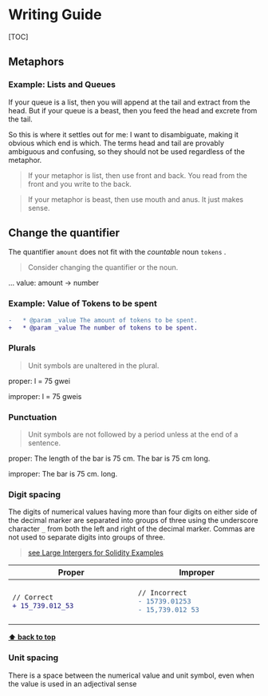 # Writing Guide

[TOC]

## Metaphors

### Example: Lists and Queues

If your queue is a list, then you will append at the tail and extract from the head. But if your queue is a beast, then you feed the head and excrete from the tail.


So this is where it settles out for me: I want to disambiguate, making it obvious which end is which. The terms head and tail are provably ambiguous and confusing, so they should not be used regardless of the metaphor.

> If your metaphor is list, then use front and back. You read from the front and you write to the back.

> If your metaphor is beast, then use mouth and anus. It just makes sense.



## Change the quantifier

The quantifier  `amount` does not fit with the *countable* noun `tokens` . 

> Consider changing the quantifier or the noun.


… value: amount → number

### Example: Value of Tokens to be spent

```diff
-   * @param _value The amount of tokens to be spent.
+   * @param _value The number of tokens to be spent.
```


### Plurals	

> Unit symbols are unaltered in the plural.

proper:
l = 75 gwei

improper:
l = 75 gweis

### Punctuation	

> Unit symbols are not followed by a period unless at the end of a sentence.

proper:
The length of the bar is 75 cm.
The bar is 75 cm long.

improper:
The bar is 75 cm. long.


### Digit spacing	

The digits of numerical values having more than four digits on either side of the decimal marker are separated into groups of three using the underscore character `_` from both the left and right of the decimal marker. Commas are not used to separate digits into groups of three.

> [see Large Intergers for Solidity Examples](https://github.com/sambacha/dappspec/blob/master/solidity/src/style-guide.md#large-integers)

<table width="700"><thead><tr><th
>Proper</th><th
>Improper</th>
</tr></thead><tbody><tr><td valign="middle" width="500">

~~~diff
// Correct
+ 15_739.012_53
~~~

 
</td><td valign="top" width="500">


~~~diff
// Incorrect
- 15739.01253
- 15,739.012 53
~~~

</td></tr></tbody></table>


**[⬆ back to top](#table-of-contents)**

### Unit spacing

There is a space between the numerical value and unit symbol, even when the value is used in an adjectival sense

